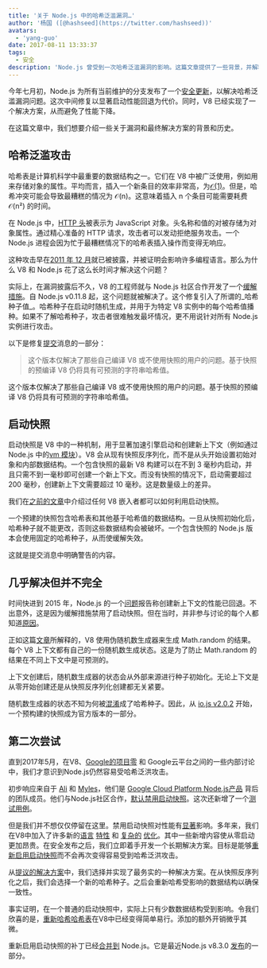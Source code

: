 ```yaml
---
title: '关于 Node.js 中的哈希泛滥漏洞…'
author: '杨国 ([@hashseed](https://twitter.com/hashseed))'
avatars:
  - 'yang-guo'
date: 2017-08-11 13:33:37
tags:
  - 安全
description: 'Node.js 曾受到一次哈希泛滥漏洞的影响。这篇文章提供了一些背景，并解释了 V8 的解决方案。'
---
```

今年七月初，Node.js 为所有当前维护的分支发布了一个[安全更新](https://nodejs.org/en/blog/vulnerability/july-2017-security-releases/)，以解决哈希泛滥漏洞问题。这次中间修复以显著启动性能回退为代价。同时，V8 已经实现了一个解决方案，从而避免了性能下降。

<!--truncate-->
在这篇文章中，我们想要介绍一些关于漏洞和最终解决方案的背景和历史。

## 哈希泛滥攻击

哈希表是计算机科学中最重要的数据结构之一。它们在 V8 中被广泛使用，例如用来存储对象的属性。平均而言，插入一个新条目的效率非常高，为[𝒪(1)](https://en.wikipedia.org/wiki/Big_O_notation)。但是，哈希冲突可能会导致最糟糕的情况为 𝒪(n)。这意味着插入 n 个条目可能需要耗费 𝒪(n²) 的时间。

在 Node.js 中，[HTTP 头](https://nodejs.org/api/http.html#http_response_getheaders)被表示为 JavaScript 对象。头名称和值的对被存储为对象属性。通过精心准备的 HTTP 请求，攻击者可以发动拒绝服务攻击。一个 Node.js 进程会因为忙于最糟糕情况下的哈希表插入操作而变得无响应。

这种攻击早在[2011 年 12 月](https://events.ccc.de/congress/2011/Fahrplan/events/4680.en.html)就已被披露，并被证明会影响许多编程语言。那么为什么 V8 和 Node.js 花了这么长时间才解决这个问题？

实际上，在漏洞披露后不久，V8 的工程师就与 Node.js 社区合作开发了一个[缓解措施](https://github.com/v8/v8/commit/81a0271004833249b4fe58f7d64ae07e79cffe40)。自 Node.js v0.11.8 起，这个问题就被解决了。这个修复引入了所谓的_哈希种子值_。哈希种子在启动时随机生成，并用于为特定 V8 实例中的每个哈希值播种。如果不了解哈希种子，攻击者很难触发最坏情况，更不用说针对所有 Node.js 实例进行攻击。

以下是修复[提交](https://github.com/v8/v8/commit/81a0271004833249b4fe58f7d64ae07e79cffe40)消息的一部分：

> 这个版本仅解决了那些自己编译 V8 或不使用快照的用户的问题。基于快照的预编译 V8 仍将具有可预测的字符串哈希值。

这个版本仅解决了那些自己编译 V8 或不使用快照的用户的问题。基于快照的预编译 V8 仍将具有可预测的字符串哈希值。

## 启动快照

启动快照是 V8 中的一种机制，用于显著加速引擎启动和创建新上下文（例如通过 Node.js 中的[vm 模块](https://nodejs.org/api/vm.html)）。V8 会从现有快照反序列化，而不是从头开始设置初始对象和内部数据结构。一个包含快照的最新 V8 构建可以在不到 3 毫秒内启动，并且只需不到一毫秒即可创建一个新上下文。而没有快照的情况下，启动需要超过 200 毫秒，创建新上下文需要超过 10 毫秒。这是数量级上的差异。

我们在[之前的文章](/blog/custom-startup-snapshots)中介绍过任何 V8 嵌入者都可以如何利用启动快照。

一个预建的快照包含哈希表和其他基于哈希值的数据结构。一旦从快照初始化后，哈希种子就不能更改，否则这些数据结构会被破坏。一个包含快照的 Node.js 版本会使用固定的哈希种子，从而使缓解失效。

这就是提交消息中明确警告的内容。

## 几乎解决但并不完全

时间快进到 2015 年，Node.js 的一个[问题](https://github.com/nodejs/node/issues/1631)报告称创建新上下文的性能已回退。不出意外，这是因为缓解措施禁用了启动快照。但在当时，并非参与讨论的每个人都知道[原因](https://github.com/nodejs/node/issues/528#issuecomment-71009086)。

正如这篇[文章](/blog/math-random)所解释的，V8 使用伪随机数生成器来生成 Math.random 的结果。每个 V8 上下文都有自己的一份随机数生成状态。这是为了防止 Math.random 的结果在不同上下文中是可预测的。

上下文创建后，随机数生成器的状态会从外部来源进行种子初始化。无论上下文是从零开始创建还是从快照反序列化创建都无关紧要。

随机数生成器的状态不知为何被[混淆](https://github.com/nodejs/node/issues/1631#issuecomment-100044148)成了哈希种子。因此，从 [io.js v2.0.2](https://github.com/nodejs/node/pull/1679) 开始，一个预构建的快照成为官方版本的一部分。

## 第二次尝试

直到2017年5月，在V8、[Google的项目零](https://googleprojectzero.blogspot.com/) 和 Google云平台之间的一些内部讨论中，我们才意识到Node.js仍然容易受哈希泛洪攻击。

初步响应来自于 [Ali](https://twitter.com/ofrobots) 和 [Myles](https://twitter.com/MylesBorins)，他们是 [Google Cloud Platform Node.js产品](https://cloud.google.com/nodejs/) 背后的团队成员。他们与Node.js社区合作，[默认禁用启动快照](https://github.com/nodejs/node/commit/eff636d8eb7b009c40fb053802c169ba1417293d)。这次还新增了一个[测试用例](https://github.com/nodejs/node/commit/9fedc1f09648ff7cebed65883966f5647686a38a)。

但是我们并不想仅仅停留在这里。禁用启动快照对性能有[显著](https://github.com/nodejs/node/issues/14229)影响。多年来，我们在V8中加入了许多新的[语言](/blog/high-performance-es2015) [特性](/blog/webassembly-browser-preview) 和 [复杂的](/blog/launching-ignition-and-turbofan) [优化](/blog/speeding-up-regular-expressions)。其中一些新增内容使从零启动更加昂贵。在安全发布之后，我们立即着手开发一个长期解决方案。目标是能够[重新启用启动快照](https://github.com/nodejs/node/issues/14171)而不会再次变得容易受到哈希泛洪攻击。

从[提议的解决方案](https://docs.google.com/document/d/1br7T3jk5JAJSYaT8eZdQlqrPTDRClheGpRU1-BpY1ss/edit)中，我们选择并实现了最务实的一种解决方案。在从快照反序列化之后，我们会选择一个新的哈希种子。之后会重新哈希受影响的数据结构以确保一致性。

事实证明，在一个普通的启动快照中，实际上只有少数数据结构受到影响。令我们欣喜的是，[重新哈希哈希表](https://github.com/v8/v8/commit/0e8e0030775518b69eb8522823ea3754e6bddc69)在V8中已经变得简单易行。添加的额外开销微乎其微。

重新启用启动快照的补丁已经[合并](https://github.com/nodejs/node/commit/2ae2874ae7dfec2c55b5d390d25b6eed9932f78d)[到](https://github.com/nodejs/node/commit/14e4254f68f71a6afaf3ebe16794172b08e68d7b) Node.js。它是最近Node.js v8.3.0 [发布](https://medium.com/the-node-js-collection/node-js-8-3-0-is-now-available-shipping-with-the-ignition-turbofan-execution-pipeline-aa5875ad3367)的一部分。
